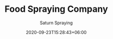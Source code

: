 ---
title: "Food Spraying Company"
date: 2020-09-23T15:28:43+06:00
draft: false
description: "Elevate your food production with Saturn Spraying Ltd. Innovating spraying technology for quality and efficiency. Explore our solutions now"
author: "Saturn Spraying"
image: "images/pages/blogs-saturn-spraying.png"
images: ["images/pages/blogs-saturn-spraying.png"]
og_image: "images/pages/blogs-saturn-spraying.png"
keywords: " Saturn Spraying, Precision Spraying, Food Production, food spraying systems"
---